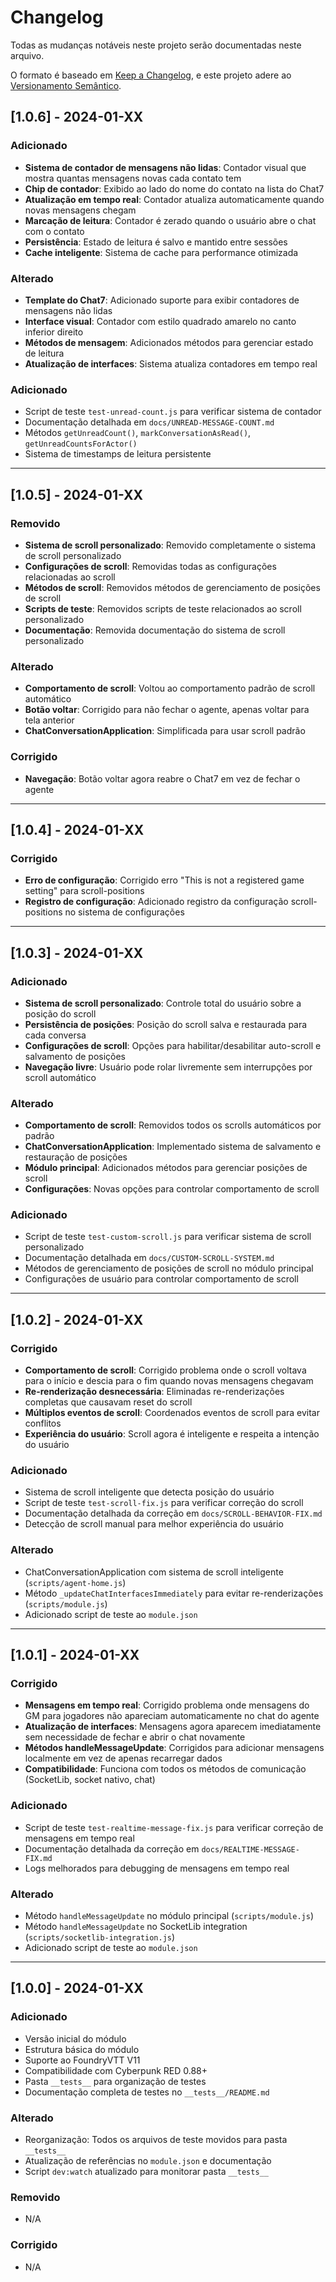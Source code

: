 # Changelog

Todas as mudanças notáveis neste projeto serão documentadas neste arquivo.

O formato é baseado em [Keep a Changelog](https://keepachangelog.com/pt-BR/1.0.0/),
e este projeto adere ao [Versionamento Semântico](https://semver.org/lang/pt-BR/).

## [1.0.6] - 2024-01-XX

### Adicionado
- **Sistema de contador de mensagens não lidas**: Contador visual que mostra quantas mensagens novas cada contato tem
- **Chip de contador**: Exibido ao lado do nome do contato na lista do Chat7
- **Atualização em tempo real**: Contador atualiza automaticamente quando novas mensagens chegam
- **Marcação de leitura**: Contador é zerado quando o usuário abre o chat com o contato
- **Persistência**: Estado de leitura é salvo e mantido entre sessões
- **Cache inteligente**: Sistema de cache para performance otimizada

### Alterado
- **Template do Chat7**: Adicionado suporte para exibir contadores de mensagens não lidas
- **Interface visual**: Contador com estilo quadrado amarelo no canto inferior direito
- **Métodos de mensagem**: Adicionados métodos para gerenciar estado de leitura
- **Atualização de interfaces**: Sistema atualiza contadores em tempo real

### Adicionado
- Script de teste `test-unread-count.js` para verificar sistema de contador
- Documentação detalhada em `docs/UNREAD-MESSAGE-COUNT.md`
- Métodos `getUnreadCount()`, `markConversationAsRead()`, `getUnreadCountsForActor()`
- Sistema de timestamps de leitura persistente

---

## [1.0.5] - 2024-01-XX

### Removido
- **Sistema de scroll personalizado**: Removido completamente o sistema de scroll personalizado
- **Configurações de scroll**: Removidas todas as configurações relacionadas ao scroll
- **Métodos de scroll**: Removidos métodos de gerenciamento de posições de scroll
- **Scripts de teste**: Removidos scripts de teste relacionados ao scroll personalizado
- **Documentação**: Removida documentação do sistema de scroll personalizado

### Alterado
- **Comportamento de scroll**: Voltou ao comportamento padrão de scroll automático
- **Botão voltar**: Corrigido para não fechar o agente, apenas voltar para tela anterior
- **ChatConversationApplication**: Simplificada para usar scroll padrão

### Corrigido
- **Navegação**: Botão voltar agora reabre o Chat7 em vez de fechar o agente

---

## [1.0.4] - 2024-01-XX

### Corrigido
- **Erro de configuração**: Corrigido erro "This is not a registered game setting" para scroll-positions
- **Registro de configuração**: Adicionado registro da configuração scroll-positions no sistema de configurações

---

## [1.0.3] - 2024-01-XX

### Adicionado
- **Sistema de scroll personalizado**: Controle total do usuário sobre a posição do scroll
- **Persistência de posições**: Posição do scroll salva e restaurada para cada conversa
- **Configurações de scroll**: Opções para habilitar/desabilitar auto-scroll e salvamento de posições
- **Navegação livre**: Usuário pode rolar livremente sem interrupções por scroll automático

### Alterado
- **Comportamento de scroll**: Removidos todos os scrolls automáticos por padrão
- **ChatConversationApplication**: Implementado sistema de salvamento e restauração de posições
- **Módulo principal**: Adicionados métodos para gerenciar posições de scroll
- **Configurações**: Novas opções para controlar comportamento de scroll

### Adicionado
- Script de teste `test-custom-scroll.js` para verificar sistema de scroll personalizado
- Documentação detalhada em `docs/CUSTOM-SCROLL-SYSTEM.md`
- Métodos de gerenciamento de posições de scroll no módulo principal
- Configurações de usuário para controlar comportamento de scroll

---

## [1.0.2] - 2024-01-XX

### Corrigido
- **Comportamento de scroll**: Corrigido problema onde o scroll voltava para o início e descia para o fim quando novas mensagens chegavam
- **Re-renderização desnecessária**: Eliminadas re-renderizações completas que causavam reset do scroll
- **Múltiplos eventos de scroll**: Coordenados eventos de scroll para evitar conflitos
- **Experiência do usuário**: Scroll agora é inteligente e respeita a intenção do usuário

### Adicionado
- Sistema de scroll inteligente que detecta posição do usuário
- Script de teste `test-scroll-fix.js` para verificar correção do scroll
- Documentação detalhada da correção em `docs/SCROLL-BEHAVIOR-FIX.md`
- Detecção de scroll manual para melhor experiência do usuário

### Alterado
- ChatConversationApplication com sistema de scroll inteligente (`scripts/agent-home.js`)
- Método `_updateChatInterfacesImmediately` para evitar re-renderizações (`scripts/module.js`)
- Adicionado script de teste ao `module.json`

---

## [1.0.1] - 2024-01-XX

### Corrigido
- **Mensagens em tempo real**: Corrigido problema onde mensagens do GM para jogadores não apareciam automaticamente no chat do agente
- **Atualização de interfaces**: Mensagens agora aparecem imediatamente sem necessidade de fechar e abrir o chat novamente
- **Métodos handleMessageUpdate**: Corrigidos para adicionar mensagens localmente em vez de apenas recarregar dados
- **Compatibilidade**: Funciona com todos os métodos de comunicação (SocketLib, socket nativo, chat)

### Adicionado
- Script de teste `test-realtime-message-fix.js` para verificar correção de mensagens em tempo real
- Documentação detalhada da correção em `docs/REALTIME-MESSAGE-FIX.md`
- Logs melhorados para debugging de mensagens em tempo real

### Alterado
- Método `handleMessageUpdate` no módulo principal (`scripts/module.js`)
- Método `handleMessageUpdate` no SocketLib integration (`scripts/socketlib-integration.js`)
- Adicionado script de teste ao `module.json`

---

## [1.0.0] - 2024-01-XX

### Adicionado
- Versão inicial do módulo
- Estrutura básica do módulo
- Suporte ao FoundryVTT V11
- Compatibilidade com Cyberpunk RED 0.88+
- Pasta `__tests__` para organização de testes
- Documentação completa de testes no `__tests__/README.md`

### Alterado
- Reorganização: Todos os arquivos de teste movidos para pasta `__tests__`
- Atualização de referências no `module.json` e documentação
- Script `dev:watch` atualizado para monitorar pasta `__tests__`

### Removido
- N/A

### Corrigido
- N/A 